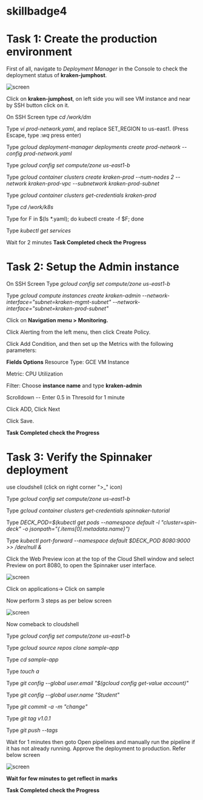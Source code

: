 # skillbadge4

# Task 1: Create the production environment

First of all, navigate to *Deployment Manager* in the Console to check the deployment status of **kraken-jumphost**.

![screen](https://github.com/ashwinraiyani/skillbadge4/blob/main/40.png)

Click on **kraken-jumphost**,  on left side you will see VM instance and near by SSH button click on it.

On SSH Screen type *cd /work/dm* 

Type *vi prod-network.yaml*, and replace SET_REGION to us-east1. (Press Escape, type *:wq* press enter)

Type *gcloud deployment-manager deployments create prod-network --config prod-network.yaml*

Type *gcloud config set compute/zone us-east1-b*

Type *gcloud container clusters create kraken-prod --num-nodes 2 --network kraken-prod-vpc --subnetwork kraken-prod-subnet*

Type *gcloud container clusters get-credentials kraken-prod*

Type *cd /work/k8s*

Type for F in $(ls *.yaml); do kubectl create -f $F; done

Type *kubectl get services*


Wait for 2 minutes  **Task Completed check the Progress** 

# Task 2: Setup the Admin instance

On SSH Screen Type *gcloud config set compute/zone us-east1-b*  

Type *gcloud compute instances create kraken-admin --network-interface="subnet=kraken-mgmt-subnet" --network-interface="subnet=kraken-prod-subnet"*


Click on **Navigation menu > Monitoring.**

Click Alerting from the left menu, then click Create Policy.

Click Add Condition, and then set up the Metrics with the following parameters:

**Fields	Options**
Resource Type: 	GCE VM Instance

Metric:	CPU Utilization 

Filter:	Choose **instance name** and type **kraken-admin**

Scrolldown -- Enter 0.5 in Thresold for 1 minute

Click ADD, Click Next

Click Save.



**Task Completed check the Progress**
# Task 3: Verify the Spinnaker deployment

use cloudshell (click on right corner ">_" icon)


Type *gcloud config set compute/zone us-east1-b*

Type *gcloud container clusters get-credentials spinnaker-tutorial*

Type *DECK_POD=$(kubectl get pods --namespace default -l "cluster=spin-deck" -o jsonpath="{.items[0].metadata.name}")*

Type *kubectl port-forward --namespace default $DECK_POD 8080:9000 >> /dev/null &*


Click the Web Preview icon at the top of the Cloud Shell window and select Preview on port 8080, to open the Spinnaker user interface.

![screen](https://github.com/ashwinraiyani/skillbadge4/blob/main/41.jpg)

Click on applications-> Click on sample 

Now perform 3 steps as per below screen

![screen](https://github.com/ashwinraiyani/skillbadge4/blob/main/42.png)

Now comeback to cloudshell

Type *gcloud config set compute/zone us-east1-b*

Type *gcloud source repos clone sample-app*

Type *cd sample-app*

Type *touch a*

Type *git config --global user.email "$(gcloud config get-value account)"*

Type *git config --global user.name "Student"*

Type *git commit -a -m "change"*

Type *git tag v1.0.1*

Type *git push --tags*

Wait for 1 minutes then goto 
Open pipelines and manually run the pipeline if it has not already running. Approve the deployment to production. Refer below screen

![screen](https://github.com/ashwinraiyani/skillbadge4/blob/main/43.png)

**Wait for few minutes to get reflect in marks**

**Task Completed check the Progress**

